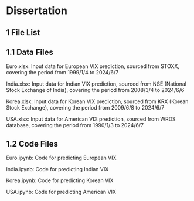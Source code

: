 # Dissertation
## 1 File List

## 1.1 Data Files
Euro.xlsx: Input data for European VIX prediction, sourced from STOXX, covering the period from 1999/1/4 to 2024/6/7
 
India.xlsx: Input data for Indian VIX prediction, sourced from NSE (National Stock Exchange of India), covering the period from 2008/3/4 to 2024/6/6
 
Korea.xlsx: Input data for Korean VIX prediction, sourced from KRX (Korean Stock Exchange), covering the period from 2009/6/8 to 2024/6/7

USA.xlsx: Input data for American VIX prediction, sourced from WRDS database, covering the period from 1990/1/3 to 2024/6/7


## 1.2 Code Files
Euro.ipynb: Code for predicting European VIX

India.ipynb: Code for predicting Indian VIX

Korea.ipynb: Code for predicting Korean VIX

USA.ipynb: Code for predicting American VIX
